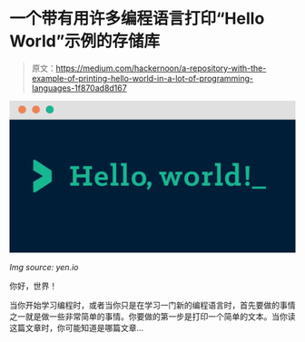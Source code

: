 # 一个带有用许多编程语言打印“Hello World”示例的存储库

> 原文：<https://medium.com/hackernoon/a-repository-with-the-example-of-printing-hello-world-in-a-lot-of-programming-languages-1f870ad8d167>

![](img/72fbc4fa8762a2a165075ab995a1ee96.png)

*Img source: yen.io*

你好，世界！

当你开始学习编程时，或者当你只是在学习一门新的编程语言时，首先要做的事情之一就是做一些非常简单的事情。你要做的第一步是打印一个简单的文本。当你读这篇文章时，你可能知道是哪篇文章…